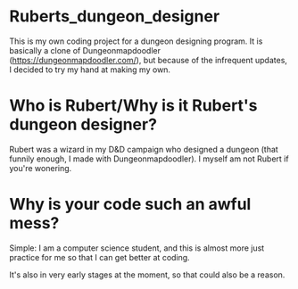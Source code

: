 # Ruberts_dungeon_designer
This is my own coding project for a dungeon designing program. It is basically a clone of  Dungeonmapdoodler (https://dungeonmapdoodler.com/), 
but because of the infrequent updates, I decided to try my hand at making my own.

# Who is Rubert/Why is it Rubert's dungeon designer?
Rubert was a wizard in my D&D campaign who designed a dungeon (that funnily enough, I made with Dungeonmapdoodler). I myself am not Rubert if you're wonering.

# Why is your code such an awful mess?
Simple: I am a computer science student, and this is almost more just practice for me so that I can get better at coding.

It's also in very early stages at the moment, so that could also be a reason.
